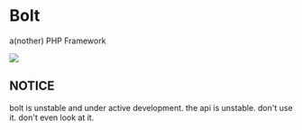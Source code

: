 # Bolt
a(nother) PHP Framework

<a href="https://packagist.org/packages/boltphp/core"><img src="https://poser.pugx.org/boltphp/core/version.png"></a>

## NOTICE
bolt is unstable and under active development. the api is unstable. don't use it. don't even look at it.
